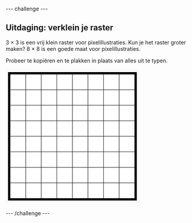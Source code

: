 --- challenge ---

## Uitdaging: verklein je raster

3 × 3 is een vrij klein raster voor pixelillustraties. Kun je het raster groter maken? 8 × 8 is een goede maat voor pixelillustraties.

Probeer te kopiëren en te plakken in plaats van alles uit te typen.

![screenshot](images/pixel-art-grid-8.png)

--- /challenge ---